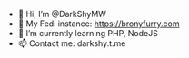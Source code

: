 - 👋 Hi, I’m @DarkShyMW
- 👀 My Fedi instance: https://bronyfurry.com
- 🌱 I’m currently learning PHP, NodeJS
- 📫 Contact me: darkshy.t.me

<!---
DarkShyMW/DarkShyMW is a ✨ special ✨ repository because its `README.md` (this file) appears on your GitHub profile.
You can click the Preview link to take a look at your changes.
--->
